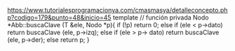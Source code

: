 https://www.tutorialesprogramacionya.com/cmasmasya/detalleconcepto.php?codigo=179&punto=48&inicio=45
template <class T> // función privada
Nodo<T> *Abb<T>::buscaClave (T &ele, Nodo<T> *p){
if (!p)
return 0;
else if (ele < p->dato)
return buscaClave (ele, p->izq);
else if (ele > p-> dato)
return buscaClave (ele, p->der);
else return p;
}
